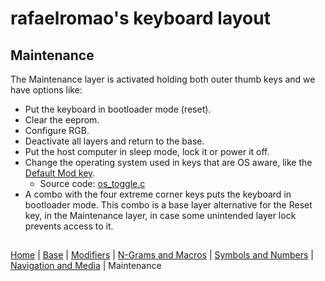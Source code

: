 # rafaelromao's keyboard layout

## Maintenance
The Maintenance layer is activated holding both outer thumb keys and we have options like:
- Put the keyboard in bootloader mode (reset). 
- Clear the eeprom.
- Configure RGB.
- Deactivate all layers and return to the base. 
- Put the host computer in sleep mode, lock it or power it off.
- Change the operating system used in keys that are OS aware, like the [Default Mod key](modifiers.md).
  - Source code: [os_toggle.c](../src/qmk/users/rafaelromao/features/os_toggle.c)
- A combo with the four extreme corner keys puts the keyboard in bootloader mode. This combo is a base layer alternative for the Reset key, in the Maintenance layer, in case some unintended layer lock prevents access to it.

##
[Home](../readme.md) | 
[Base](base.md) |
[Modifiers](modifiers.md) |
[N-Grams and Macros](macros.md) |
[Symbols and Numbers](symbols.md) |
[Navigation and Media](navigation.md) |
Maintenance
